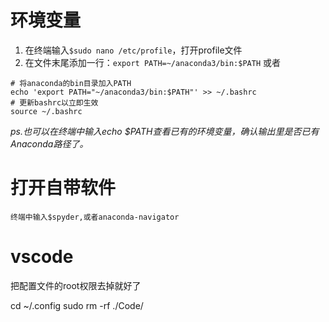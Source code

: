 # 环境变量
1. 在终端输入`$sudo nano /etc/profile`，打开profile文件
2. 在文件末尾添加一行：`export PATH=~/anaconda3/bin:$PATH`
或者
```
# 将anaconda的bin目录加入PATH
echo 'export PATH="~/anaconda3/bin:$PATH"' >> ~/.bashrc
# 更新bashrc以立即生效
source ~/.bashrc
```

*ps.也可以在终端中输入echo $PATH查看已有的环境变量，确认输出里是否已有Anaconda路径了。*

# 打开自带软件
```
终端中输入$spyder,或者anaconda-navigator
```

# vscode

把配置文件的root权限去掉就好了

cd ~/.config 
sudo rm -rf ./Code/